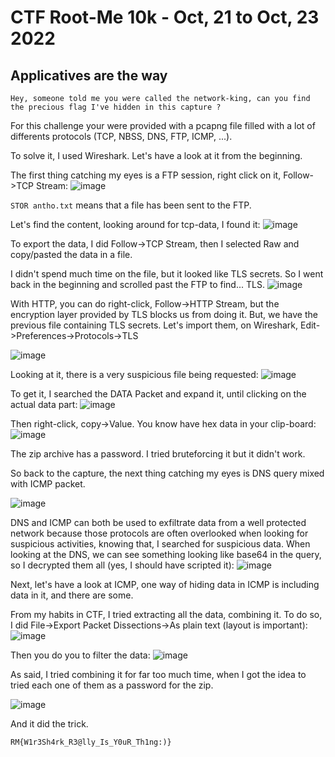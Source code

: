 # CTF Root-Me 10k - Oct, 21 to Oct, 23 2022

## Applicatives are the way
```
Hey, someone told me you were called the network-king, can you find the precious flag I've hidden in this capture ?
```



For this challenge your were provided with a pcapng file filled with a lot of differents protocols (TCP, NBSS, DNS, FTP, ICMP, ...).

To solve it, I used Wireshark. Let's have a look at it from the beginning.

The first thing catching my eyes is a FTP session, right click on it, Follow->TCP Stream: 
![image](https://user-images.githubusercontent.com/116515149/197409591-e24b317b-8fb5-4405-bbdf-c53b95a4bea3.png)

`STOR antho.txt` means that a file has been sent to the FTP.

Let's find the content, looking around for tcp-data, I found it: 
![image](https://user-images.githubusercontent.com/116515149/197409568-c27d58bc-9dd5-40c0-82d8-d7c90cda2faf.png)

To export the data, I did Follow->TCP Stream, then I selected Raw and copy/pasted the data in a file. 


I didn't spend much time on the file, but it looked like TLS secrets. So I went back in the beginning and scrolled past the FTP to find... TLS.
![image](https://user-images.githubusercontent.com/116515149/197409536-14dfe764-67a5-4618-8a47-93d11a74b6c7.png)

With HTTP, you can do right-click, Follow->HTTP Stream, but the encryption layer provided by TLS blocks us from doing it. But, we have the previous file containing TLS secrets.
Let's import them, on Wireshark, Edit->Preferences->Protocols->TLS 

![image](https://user-images.githubusercontent.com/116515149/197409727-841d64da-ed4a-42a7-8c64-a4365384c758.png)

Looking at it, there is a very suspicious file being requested: 
![image](https://user-images.githubusercontent.com/116515149/197409833-87c3b943-3c27-4880-a2bd-770e1f42aee7.png)

To get it, I searched the DATA Packet and expand it, until clicking on the actual data part: 
![image](https://user-images.githubusercontent.com/116515149/197409910-a9c46c9b-dafb-4285-8b14-6a8b424f87bf.png)

Then right-click, copy->Value. You know have hex data in your clip-board:
![image](https://user-images.githubusercontent.com/116515149/197409998-395f1105-a3fa-49f7-90f4-8eca82b5b0a4.png)

The zip archive has a password. I tried bruteforcing it but it didn't work.

So back to the capture, the next thing catching my eyes is DNS query mixed with ICMP packet. 

![image](https://user-images.githubusercontent.com/116515149/197410106-0379c3bc-e80c-493f-a479-bd125bab454b.png)

DNS and ICMP can both be used to exfiltrate data from a well protected network because those protocols are often overlooked when looking for suspicious activities, knowing that, I searched for suspicious data.
When looking at the DNS, we can see something looking like base64 in the query, so I decrypted them all (yes, I should have scripted it):
![image](https://user-images.githubusercontent.com/116515149/197410260-32addcca-6193-4791-a6f2-84285d0652aa.png)

Next, let's have a look at ICMP, one way of hiding data in ICMP is including data in it, and there are some. 

From my habits in CTF, I tried extracting all the data, combining it. To do so, I did File->Export Packet Dissections->As plain text (layout is important):
![image](https://user-images.githubusercontent.com/116515149/197410513-7f7cb393-6725-41b7-bc4f-4383a55c1f00.png)


Then you do you to filter the data:
![image](https://user-images.githubusercontent.com/116515149/197410573-ee66d4b9-4f86-492a-adad-a4b6acd363a8.png)

As said, I tried combining it for far too much time, when I got the idea to tried each one of them as a password for the zip. 

![image](https://user-images.githubusercontent.com/116515149/197410646-f79bb3ed-0a03-485b-8393-4b27c2b46ff9.png)

And it did the trick.

`RM{W1r3Sh4rk_R3@lly_Is_Y0uR_Th1ng:)}`





